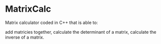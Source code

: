 # MatrixCalc
Matrix calculator coded in C++ that is able to:

add matricies together,
calculate the determinant of a matrix,
calculate the inverse of a matrix.
